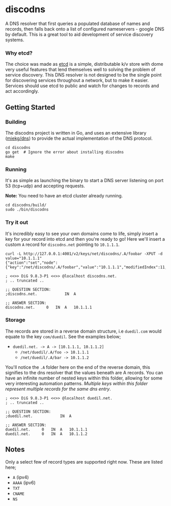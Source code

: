 
discodns
======

A DNS resolver that first queries a populated database of names and records, then falls back onto a list of configured nameservers - google DNS by default. This is a great tool to aid development of service discovery systems.

### Why etcd?

The choice was made as [etcd](http://github.com/coreos/etcd) is a simple, distributable k/v store with dome very useful features that lend themselves well to solving the problem of service discovery. This DNS resolver is not designed to be the single point for discovering services throughout a network, but to make it easier. Services should use etcd to public and watch for changes to records and act accordingly.

## Getting Started

### Building

The discodns project is written in Go, and uses an extensive library ([miekg/dns](https://github.com/miekg/dns)) to provide the actual implementation of the DNS protocol.

````shell
cd discodns
go get  # Ignore the error about installing discodns
make
````

### Running

It's as simple as launching the binary to start a DNS server listening on port 53 (tcp+udp) and accepting requests.

**Note:** You need to have an etcd cluster already running.

````shell
cd discodns/build/
sudo ./bin/discodns
````

### Try it out

It's incredibly easy to see your own domains come to life, simply insert a key for your record into etcd and then you're ready to go! Here we'll insert a custom `A` record for `discodns.net` pointing to `10.1.1.1`.

````shell
curl -L http://127.0.0.1:4001/v2/keys/net/discodns/.A/foobar -XPUT -d value="10.1.1.1"
{"action":"set","node":{"key":"/net/discodns/.A/foobar","value":"10.1.1.1","modifiedIndex":11,"createdIndex":11}}
````

````shell
; <<>> DiG 9.8.3-P1 <<>> @localhost discodns.net.
; .. truncated ..

;; QUESTION SECTION:
;discodns.net.            IN  A

;; ANSWER SECTION:
discodns.net.     0   IN  A   10.1.1.1
````

### Storage

The records are stored in a reverse domain structure, i.e `duedil.com` would equate to the key `com/duedil`. See the examples below;

- `duedil.net. -> A -> [10.1.1.1, 10.1.1.2]`
    - `/net/duedil/.A/foo -> 10.1.1.1`
    - `/net/duedil/.A/bar -> 10.1.1.2`

You'll notice the `.A` folder here on the end of the reverse domain, this signifies to the dns resolver that the values beneath are A records. You can have an infinite number of nested keys within this folder, allowing for some very interesting automation patterns. *Multiple keys within this folder represent multiple records for the same dns entry*.

````shell
; <<>> DiG 9.8.3-P1 <<>> @localhost duedil.net.
; .. truncated ..

;; QUESTION SECTION:
;duedil.net.            IN  A

;; ANSWER SECTION:
duedil.net.     0   IN  A   10.1.1.1
duedil.net.     0   IN  A   10.1.1.2
````

## Notes

Only a select few of record types are supported right now. These are listed here;

- `A` (ipv4)
- `AAAA` (ipv6)
- `TXT`
- `CNAME`
- `NS`

